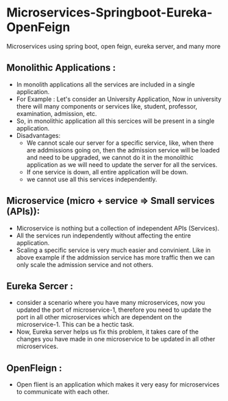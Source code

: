 # Microservices-Springboot-Eureka-OpenFeign
Microservices using spring boot, open feign, eureka server, and many more

## Monolithic Applications :
- In monolith applications all the services are included in a single application.
- For Example : Let's consider an University Application, Now in university there will many components or services like, student, professor, examination, admission, etc.  
- So, in monolithic application all this sercices will be present in a single application.
- Disadvantages:
  - We cannot scale our server for a specific service, like, when there are addmissions going on, then the admission service will be loaded and need to be upgraded, we cannot do it in the monolithic application as we will need to update the server for all the services.
  - If one service is down, all entire application will be down.
  - we cannot use all this services independently.
  

## Microservice  (micro + service => Small services (APIs)): 

- Microservice is nothing but a collection of independent APIs (Services).
- All the services run independently without affecting the entire application.
- Scaling a specific service is very much easier and convinient. Like in above example if the addmission service has more traffic then we can only scale the admission service and not others.

## Eureka Sercer : 

- consider a scenario where you have many microservices, now you updated the port of microservice-1, therefore you need to update the port in all other microservices which are dependent on the microservice-1. This can be a hectic task.
- Now, Eureka server helps us fix this problem, it takes care of the changes you have made in one microservice to be updated in all other microservices.

## OpenFleign : 
- Open flient is an application which makes it very easy for microservices to communicate with each other.
